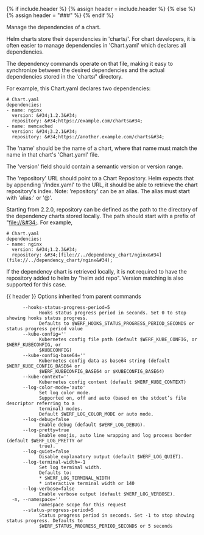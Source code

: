 {% if include.header %}
{% assign header = include.header %}
{% else %}
{% assign header = "###" %}
{% endif %}

Manage the dependencies of a chart.

Helm charts store their dependencies in &#39;charts/&#39;. For chart developers, it is
often easier to manage dependencies in &#39;Chart.yaml&#39; which declares all
dependencies.

The dependency commands operate on that file, making it easy to synchronize
between the desired dependencies and the actual dependencies stored in the
&#39;charts/&#39; directory.

For example, this Chart.yaml declares two dependencies:

    # Chart.yaml
    dependencies:
    - name: nginx
      version: &#34;1.2.3&#34;
      repository: &#34;https://example.com/charts&#34;
    - name: memcached
      version: &#34;3.2.1&#34;
      repository: &#34;https://another.example.com/charts&#34;


The &#39;name&#39; should be the name of a chart, where that name must match the name
in that chart&#39;s &#39;Chart.yaml&#39; file.

The &#39;version&#39; field should contain a semantic version or version range.

The &#39;repository&#39; URL should point to a Chart Repository. Helm expects that by
appending &#39;/index.yaml&#39; to the URL, it should be able to retrieve the chart
repository&#39;s index. Note: &#39;repository&#39; can be an alias. The alias must start
with &#39;alias:&#39; or &#39;@&#39;.

Starting from 2.2.0, repository can be defined as the path to the directory of
the dependency charts stored locally. The path should start with a prefix of
&#34;[file://&#34](file://&#34);. For example,

    # Chart.yaml
    dependencies:
    - name: nginx
      version: &#34;1.2.3&#34;
      repository: &#34;[file://../dependency_chart/nginx&#34](file://../dependency_chart/nginx&#34);

If the dependency chart is retrieved locally, it is not required to have the
repository added to helm by &#34;helm add repo&#34;. Version matching is also supported
for this case.


{{ header }} Options inherited from parent commands

```shell
      --hooks-status-progress-period=5
            Hooks status progress period in seconds. Set 0 to stop showing hooks status progress.   
            Defaults to $WERF_HOOKS_STATUS_PROGRESS_PERIOD_SECONDS or status progress period value
      --kube-config=''
            Kubernetes config file path (default $WERF_KUBE_CONFIG, or $WERF_KUBECONFIG, or         
            $KUBECONFIG)
      --kube-config-base64=''
            Kubernetes config data as base64 string (default $WERF_KUBE_CONFIG_BASE64 or            
            $WERF_KUBECONFIG_BASE64 or $KUBECONFIG_BASE64)
      --kube-context=''
            Kubernetes config context (default $WERF_KUBE_CONTEXT)
      --log-color-mode='auto'
            Set log color mode.
            Supported on, off and auto (based on the stdout’s file descriptor referring to a        
            terminal) modes.
            Default $WERF_LOG_COLOR_MODE or auto mode.
      --log-debug=false
            Enable debug (default $WERF_LOG_DEBUG).
      --log-pretty=true
            Enable emojis, auto line wrapping and log process border (default $WERF_LOG_PRETTY or   
            true).
      --log-quiet=false
            Disable explanatory output (default $WERF_LOG_QUIET).
      --log-terminal-width=-1
            Set log terminal width.
            Defaults to:
            * $WERF_LOG_TERMINAL_WIDTH
            * interactive terminal width or 140
      --log-verbose=false
            Enable verbose output (default $WERF_LOG_VERBOSE).
  -n, --namespace=''
            namespace scope for this request
      --status-progress-period=5
            Status progress period in seconds. Set -1 to stop showing status progress. Defaults to  
            $WERF_STATUS_PROGRESS_PERIOD_SECONDS or 5 seconds
```


